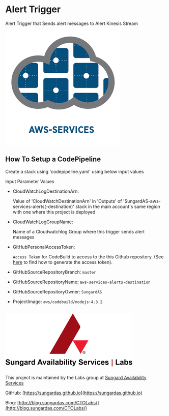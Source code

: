 
# Alert Trigger

Alert Trigger that Sends alert messages to Alert Kinesis Stream

![aws-services][aws-services-image]

## How To Setup a CodePipeline

Create a stack using 'codepipeline.yaml' using below input values

Input Parameter Values

- CloudWatchLogDestinationArn:

  Value of 'CloudWatchDestinationArn' in 'Outputs' of 'SungardAS-aws-services-alerts(-destination)' stack in the main account's same region with one where this project is deployed

- CloudWatchLogGroupName:

  Name of a Cloudwatchlog Group where this trigger sends alert messages

- GitHubPersonalAccessToken:

  `Access Token` for CodeBuild to access to the this Github repository. (See <a href="https://help.github.com/articles/creating-an-access-token-for-command-line-use/">here</a> to find how to generate the access token).

- GitHubSourceRepositoryBranch: `master`

- GitHubSourceRepositoryName: `aws-services-alerts-destination`

- GitHubSourceRepositoryOwner: `SungardAS`

- ProjectImage: `aws/codebuild/nodejs:4.3.2`

## [![Sungard Availability Services | Labs][labs-logo]][labs-github-url]

This project is maintained by the Labs group at [Sungard Availability
Services](http://sungardas.com)

GitHub: [https://sungardas.github.io](https://sungardas.github.io)

Blog:
[http://blog.sungardas.com/CTOLabs/](http://blog.sungardas.com/CTOLabs/)

[labs-github-url]: https://sungardas.github.io
[labs-logo]: https://raw.githubusercontent.com/SungardAS/repo-assets/master/images/logos/sungardas-labs-logo-small.png
[aws-services-image]: ./docs/images/logo.png?raw=true
